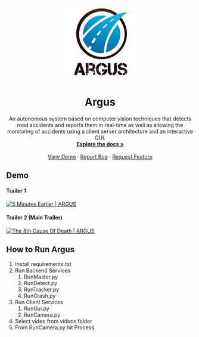 <!-- PROJECT LOGO -->
<br />
<p align="center">
  <img src="Images\logo.png">
</p>

  <h1 align="center">Argus</h1>

  <p align="center">
An autonomous system based on computer vision techniques that detects road accidents and reports them in real-time as well as allowing the monitoring of accidents using a client server architecture and an interactive GUI.    <br />
    <a href="https://github.com/othneildrew/Best-README-Template"><strong>Explore the docs »</strong></a>
    <br />
    <br />
    <a href="https://github.com/othneildrew/Best-README-Template">View Demo</a>
    ·
    <a href="https://github.com/othneildrew/Best-README-Template/issues">Report Bug</a>
    ·
    <a href="https://github.com/othneildrew/Best-README-Template/issues">Request Feature</a>
  </p>



## Demo
#### Trailer 1
<p align="center">
  
[![5 Minutes Earlier | ARGUS](https://img.youtube.com/vi/8GmcOIeVAp4/0.jpg)](https://www.youtube.com/watch?v=8GmcOIeVAp4)
  </p>
  

#### Trailer 2 (Main Trailer)
<p align="center">
  
[![The 8th Cause Of Death | ARGUS](https://img.youtube.com/vi/nHsk8bgKjX0/0.jpg)](https://www.youtube.com/watch?v=nHsk8bgKjX0)
  </p>
  
  




## How to Run Argus
1. Install requirements.txt
1. Run Backend Services
   1. RunMaster.py
   1. RunDetect.py
   1. RunTracker.py
   1. RunCrash.py
1. Run Client Services
   1. RunGui.py
   1. RunCamera.py
1. Select video from videos folder
1. From RunCamera.py hit Process
